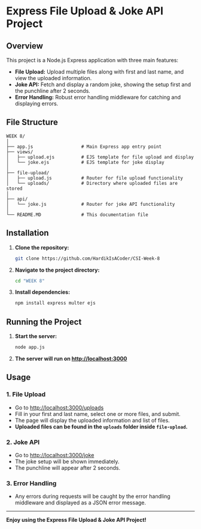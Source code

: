 # Express File Upload & Joke API Project

## Overview

This project is a Node.js Express application with three main features:

- **File Upload:** Upload multiple files along with first and last name, and view the uploaded information.
- **Joke API:** Fetch and display a random joke, showing the setup first and the punchline after 2 seconds.
- **Error Handling:** Robust error handling middleware for catching and displaying errors.

## File Structure

```
WEEK 8/
│
├── app.js                  # Main Express app entry point
├── views/
│   ├── upload.ejs          # EJS template for file upload and display
│   └── joke.ejs            # EJS template for joke display
│
├── file-upload/
│   ├── upload.js           # Router for file upload functionality
│   └── uploads/            # Directory where uploaded files are stored
│
├── api/
│   └── joke.js             # Router for joke API functionality
│
└── README.MD               # This documentation file
```

## Installation

1. **Clone the repository:**
   ```sh
   git clone https://github.com/HardikIsACoder/CSI-Week-8
   ```
2. **Navigate to the project directory:**
   ```sh
   cd "WEEK 8"
   ```
3. **Install dependencies:**
   ```sh
   npm install express multer ejs
   ```

## Running the Project

1. **Start the server:**
   ```sh
   node app.js
   ```
2. **The server will run on [http://localhost:3000](http://localhost:3000)**

## Usage

### 1. File Upload

- Go to [http://localhost:3000/uploads](http://localhost:3000/uploads)
- Fill in your first and last name, select one or more files, and submit.
- The page will display the uploaded information and list of files.
- **Uploaded files can be found in the `uploads` folder inside `file-upload`.**

### 2. Joke API

- Go to [http://localhost:3000/joke](http://localhost:3000/joke)
- The joke setup will be shown immediately.
- The punchline will appear after 2 seconds.

### 3. Error Handling

- Any errors during requests will be caught by the error handling middleware and displayed as a JSON error message.

---

**Enjoy using the Express File Upload & Joke API Project!**
